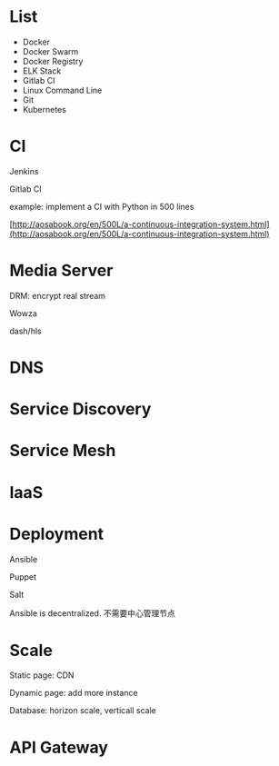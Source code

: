 # List

* Docker
* Docker Swarm
* Docker Registry
* ELK Stack
* Gitlab CI
* Linux Command Line
* Git
* Kubernetes

# CI

Jenkins

Gitlab CI

example: implement a CI with Python in 500 lines

[http://aosabook.org/en/500L/a-continuous-integration-system.html](http://aosabook.org/en/500L/a-continuous-integration-system.html)

# Media Server

DRM: encrypt real stream

Wowza

dash/hls

# DNS

# Service Discovery

# Service Mesh

# IaaS

# Deployment

Ansible

Puppet

Salt

Ansible is decentralized. 不需要中心管理节点

# Scale

Static page: CDN

Dynamic page: add more instance

Database: horizon scale, verticall scale



# API Gateway



